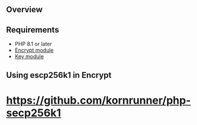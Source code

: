 ## Overview


## Requirements

* PHP 8.1 or later
* [Encrypt module](https://www.drupal.org/project/encrypt)
* [Key module](https://www.drupal.org/project/key)


## Using escp256k1 in Encrypt
# https://github.com/kornrunner/php-secp256k1